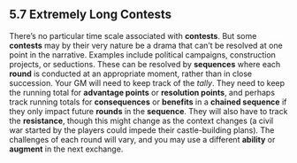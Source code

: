 ## 5.7 Extremely Long Contests

There’s no particular time scale associated with **contests**. But some **contests** may by their very nature be a drama that can’t be resolved at one point in the narrative. Examples include political campaigns, construction projects, or seductions. These can be resolved by **sequences** where each **round** is conducted at an appropriate moment, rather than in close succession. Your GM will need to keep track of the *tally*. They need to keep the running total for **advantage points** or **resolution points**, and perhaps track running totals for **consequences** or **benefits** in a **chained sequence** if they only impact future **rounds** in the **sequence**. They will also have to track the **resistance**, though this might change as the context changes (a civil war started by the players could impede their castle-building plans). The challenges of each round will vary, and you may use a different **ability** or **augment** in the next exchange.

